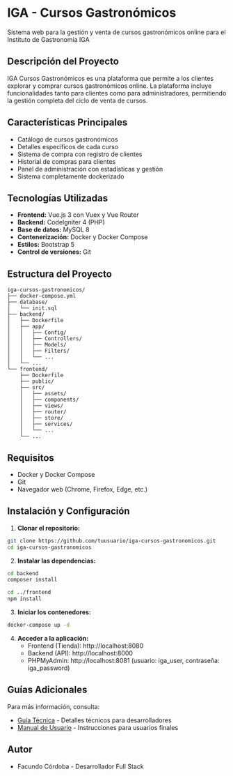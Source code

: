 # IGA - Cursos Gastronómicos

Sistema web para la gestión y venta de cursos gastronómicos online para el Instituto de Gastronomía IGA

## Descripción del Proyecto

IGA Cursos Gastronómicos es una plataforma que permite a los clientes explorar y comprar cursos gastronómicos online. La plataforma incluye funcionalidades tanto para clientes como para administradores, permitiendo la gestión completa del ciclo de venta de cursos.

## Características Principales

- Catálogo de cursos gastronómicos
- Detalles específicos de cada curso
- Sistema de compra con registro de clientes
- Historial de compras para clientes
- Panel de administración con estadísticas y gestión
- Sistema completamente dockerizado

## Tecnologías Utilizadas

- **Frontend:** Vue.js 3 con Vuex y Vue Router
- **Backend:** CodeIgniter 4 (PHP)
- **Base de datos:** MySQL 8
- **Contenerización:** Docker y Docker Compose
- **Estilos:** Bootstrap 5
- **Control de versiones:** Git

## Estructura del Proyecto

```
iga-cursos-gastronomicos/
├── docker-compose.yml
├── database/
│   └── init.sql
├── backend/
│   ├── Dockerfile
│   ├── app/
│   │   ├── Config/
│   │   ├── Controllers/
│   │   ├── Models/
│   │   ├── Filters/
│   │   └── ...
│   └── ...
└── frontend/
    ├── Dockerfile
    ├── public/
    ├── src/
    │   ├── assets/
    │   ├── components/
    │   ├── views/
    │   ├── router/
    │   ├── store/
    │   ├── services/
    │   └── ...
    └── ...
```

## Requisitos

- Docker y Docker Compose
- Git
- Navegador web (Chrome, Firefox, Edge, etc.)

## Instalación y Configuración

1. **Clonar el repositorio:**

```bash
git clone https://github.com/tuusuario/iga-cursos-gastronomicos.git
cd iga-cursos-gastronomicos
```

2. **Instalar las dependencias:**

```bash
cd backend
composer install
```

```bash
cd ../frontend
npm install
```

3. **Iniciar los contenedores:**

```bash
docker-compose up -d
```

4. **Acceder a la aplicación:**
   - Frontend (Tienda): http://localhost:8080
   - Backend (API): http://localhost:8000
   - PHPMyAdmin: http://localhost:8081 (usuario: iga_user, contraseña: iga_password)

## Guías Adicionales

Para más información, consulta:

- [Guía Técnica](GUIA_TECNICA.md) - Detalles técnicos para desarrolladores
- [Manual de Usuario](MANUAL_USUARIO.md) - Instrucciones para usuarios finales

## Autor

- Facundo Córdoba - Desarrollador Full Stack
